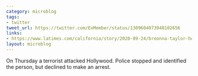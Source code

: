 ```yaml
---
category: microblog
tags:
- twitter
tweet_url: https://twitter.com/ExMember/status/1309604073948102656
links:
- https://www.latimes.com/california/story/2020-09-24/breonna-taylor-hollywood-protest
layout: microblog
---
```

On Thursday a terrorist attacked Hollywood. Police stopped and identified the person, but declined to make an arrest.
